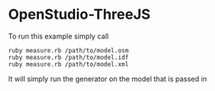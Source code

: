 # OpenStudio-ThreeJS

To run this example simply call

    ruby measure.rb /path/to/model.osm
    ruby measure.rb /path/to/model.idf
    ruby measure.rb /path/to/model.xml

It will simply run the generator on the model that is passed in
